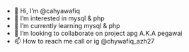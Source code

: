 - 👋 Hi, I’m @cahyawafiq
- 👀 I’m interested in mysql & php
- 🌱 I’m currently learning mysql & php
- 💞️ I’m looking to collaborate on project apg A.K.A pegawai
- 📫 How to reach me call or ig @chywafiq_azh27

<!---
cahyawafiq/cahyawafiq is a ✨ special ✨ repository because its `README.md` (this file) appears on your GitHub profile.
You can click the Preview link to take a look at your changes.
--->
